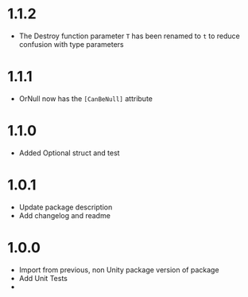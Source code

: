 # 1.1.2

- The Destroy function parameter `T` has been renamed to `t` to reduce confusion with type parameters

# 1.1.1

- OrNull now has the `[CanBeNull]` attribute

# 1.1.0

- Added Optional struct and test

# 1.0.1

- Update package description
- Add changelog and readme



# 1.0.0

- Import from previous, non Unity package version of package
- Add Unit Tests
- 